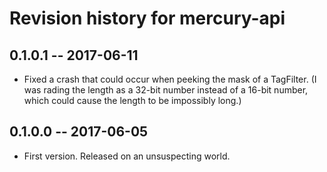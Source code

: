 <!-- -*- text -*- prevent Emacs from formatting ChangeLog incorrectly -->
# Revision history for mercury-api

## 0.1.0.1  -- 2017-06-11

* Fixed a crash that could occur when peeking the mask of a TagFilter.  (I was rading the length as a 32-bit number instead of a 16-bit number, which could cause the length to be impossibly long.)

## 0.1.0.0  -- 2017-06-05

* First version. Released on an unsuspecting world.
